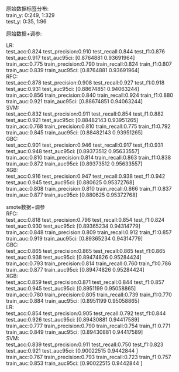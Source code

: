 原始数据标签分布:  
    train_y: 0:249, 1:329  
    test_y: 0:35, 1:96


原始数据+调参:

LR:  
test_acc:0.824      test_precision:0.910      test_recall:0.844      test_f1:0.876      test_auc:0.917      test_auc95ci: [0.8764881  0.93691964]  
train_acc:0.775      train_precision:0.790      train_recall:0.824      train_f1:0.807      train_auc:0.839      train_auc95ci: [0.8764881  0.93691964]  
RFC:  
test_acc:0.878      test_precision:0.908      test_recall:0.927      test_f1:0.918      test_auc:0.931      test_auc95ci: [0.88674851 0.94063244]  
train_acc:0.856      train_precision:0.840      train_recall:0.924      train_f1:0.880      train_auc:0.921      train_auc95ci: [0.88674851 0.94063244]  
SVM:  
test_acc:0.832      test_precision:0.911      test_recall:0.854      test_f1:0.882      test_auc:0.921      test_auc95ci: [0.88482143 0.93951265]  
train_acc:0.768      train_precision:0.810      train_recall:0.775      train_f1:0.792      train_auc:0.845      train_auc95ci: [0.88482143 0.93951265]  
GBC:  
test_acc:0.901      test_precision:0.946      test_recall:0.917      test_f1:0.931      test_auc:0.948      test_auc95ci: [0.89373512 0.95633557]  
train_acc:0.810      train_precision:0.814      train_recall:0.863      train_f1:0.838      train_auc:0.872      train_auc95ci: [0.89373512 0.95633557]  
XGB:  
test_acc:0.916      test_precision:0.947      test_recall:0.938      test_f1:0.942      test_auc:0.945      test_auc95ci: [0.880625   0.95372768]  
train_acc:0.808      train_precision:0.810      train_recall:0.866      train_f1:0.837      train_auc:0.877      train_auc95ci: [0.880625   0.95372768] 


smote数据+调参  
RFC:  
test_acc:0.818      test_precision:0.796      test_recall:0.854      test_f1:0.824      test_auc:0.930      test_auc95ci: [0.89365234 0.94314779]  
train_acc:0.848      train_precision:0.809      train_recall:0.912      train_f1:0.857      train_auc:0.919      train_auc95ci: [0.89365234 0.94314779]  
GBC:  
test_acc:0.865      test_precision:0.865      test_recall:0.865      test_f1:0.865      test_auc:0.938      test_auc95ci: [0.89474826 0.95284424]  
train_acc:0.793      train_precision:0.814      train_recall:0.760      train_f1:0.786      train_auc:0.877      train_auc95ci: [0.89474826 0.95284424]  
XGB:  
test_acc:0.859      test_precision:0.871      test_recall:0.844      test_f1:0.857      test_auc:0.945      test_auc95ci: [0.8951199  0.95058865]  
train_acc:0.780      train_precision:0.805      train_recall:0.739      train_f1:0.770      train_auc:0.884      train_auc95ci: [0.8951199  0.95058865]  
LR:  
test_acc:0.854      test_precision:0.905      test_recall:0.792      test_f1:0.844      test_auc:0.926      test_auc95ci: [0.89430881 0.94417589]  
train_acc:0.777      train_precision:0.790      train_recall:0.754      train_f1:0.771      train_auc:0.849      train_auc95ci: [0.89430881 0.94417589]  
SVM:  
test_acc:0.839      test_precision:0.911      test_recall:0.750      test_f1:0.823      test_auc:0.921      test_auc95ci: [0.90022515 0.9442844 ]  
train_acc:0.767      train_precision:0.793      train_recall:0.723      train_f1:0.757      train_auc:0.853      train_auc95ci: [0.90022515 0.9442844 ]  



